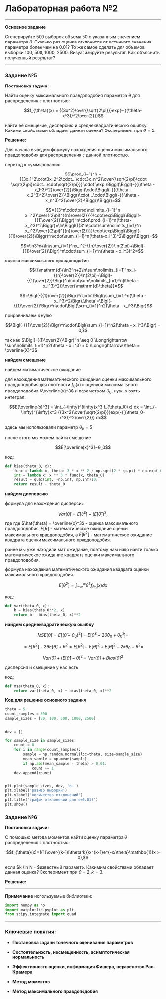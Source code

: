 # Лабораторная работа №2
---
__Основное задание__

Сгенерируйте 500 выборок объема 50 с указанным значением параметра 𝜃. Сколько раз оценка отклонится от истинного значения параметра более чем на 0.01? То же самое сделать для объемов выборки 100, 500, 1000, 2500. Визуализируйте результат. Как объяснить полученный результат?

---
### Задание №5

__Постановка задачи:__

Найти оценку максимального правдоподобия параметра $\theta$ для распределения с плотностью:

<tex>$$f_{\theta}(x) = {{3x^2}\over{\sqrt{2\pi}}}exp(-{{(\theta-x^3)}^2\over{2}})$$<tex>

найти её смещение, дисперсию и среднеквадратическую ошибку. Какими свойствами обладает данная оценка? Эксперимент при $\theta = 5$.

__Решение:__

Для начала выведем формулу нахождения оценки максимального правдоподобия для распределения с данной плотностью.

переход к суммированию

<tex>$$\prod_{i=1}^n = {{3x_1^2\cdot3x_2^2\cdot...\cdot3x_n^2}\over{\sqrt{2\pi}\cdot \sqrt{2\pi}\cdot...\cdot\sqrt{2\pi}}} \cdot \exp \Biggl(\Biggl(-{{(\theta - x_1^3)^2}\over{2}}\Biggr)\cdot\Biggl(-{{(\theta - x_2^3)^2}\over{2}}\Biggr)\cdot...\cdot\Biggl(-{{(\theta - x_n^3)^2}\over{2}}\Biggr)\Biggr)=$$<tex>

<tex>$$={{3^n\cdot\prod\nolimits_{i=1}^n x_i^2}\over{(2\pi)^{{n}\over{2}}}}\cdot\exp\Biggl(\Biggl(-{{1}\over{2}}\Biggr)^n\cdot\prod_{i=1}^n(\theta-x_i^3)^2\Biggr)=\ln\Biggl({{3^n\cdot\sum\nolimits_{i=1}^n x_i^2}\over{(2\pi)^{{n}\over{2}}}}\cdot\exp\Biggl(\Biggl(-{{1}\over{2}}\Biggr)^n\cdot\sum_{i=1}^n(\theta-x_i^3)^2\Biggr)\Biggr)=$$<tex>

<tex>$$=\ln3^n+\ln\sum_{i=1}^nx_i^2-{{n}\over{2}}\ln(2\pi)+\Bigl(-{{1}\over{2}}\Bigr)^n\cdot\sum_{i=1}^n(\theta - x_i^3)^2=$$<tex>

оценка максимального правдоподобия

<tex>$${{\mathrm{d}(\ln3^n+2\ln\sum\nolimits_{i=1}^nx_i-{{n}\over{2}}\ln(2\pi)+\Bigl(-{{1}\over{2}}\Bigr)^n\cdot\sum\nolimits_{i=1}^n(\theta - x_i^3)^2)}\over{\mathrm{d}\theta}}=$$<tex>

<tex>$$=\Bigl(-{{1}\over{2}}\Bigr)^n\cdot\Bigl(\sum_{i=1}^n(\theta - x_i^3)^2\Bigr)_\theta'=\Bigl(-{{1}\over{2}}\Bigr)^n\cdot\Bigl(\sum_{i=1}^n2(\theta - x_i^3)\Bigr)$$<tex>

приравниваем к нулю

<tex>$$\Bigl(-{{1}\over{2}}\Bigr)^n\cdot\Bigl(\sum_{i=1}^n2(\theta - x_i^3)\Bigr) = 0,$$<tex>

так как $\Bigl(-{{1}\over{2}}\Bigr)^n \neq 0 \Longrightarrow \sum\nolimits_{i=1}^n2(\theta - x_i^3) = 0 \Longrightarrow \theta = \overline{X}^3$ 

__найдем смещение__

найдем матиматическое ожидание

для нахождения математического ожидания оценки максимального правдоподобия для плотности $f_{\theta}(x)$ с оценкой максимального правдоподобия $\overline{x}^3$ и параметром $\theta_0$, нужно взять интеграл:


<tex>$$E[\overline{x}^3] = \int_{-\infty}^{\infty}x^3 f_{\theta_0}(x) dx = \int_{-\infty}^{\infty}x^3 {{3x^2}\over{\sqrt{2\pi}}}exp(-{{(\theta_0-x^3)}^2\over{2}}) dx$$<tex>

здесь мы использовали параметр $\theta_0 = 5$

после этого мы можем найти смещение

<tex>$$E[\overline{x}^3]−θ_0$$<tex>

код:
```python
def bias(theta_0, x):
    func = lambda x, theta: 3 * x ** 2 / np.sqrt(2 * np.pi) * np.exp(-0.5 * (theta - x ** 3) ** 2)
    int = lambda x: x ** 3 * func(x, theta_0)
    result = quad(int, -np.inf, np.inf)[0]
    return result - theta_0
```

__найдем дисперсию__

формула для нахождения дисперсии

<tex>$$Var(\hat{\theta}) = E[\hat\theta^2]-(E[\hat\theta])^2,$$<tex>

где где $\hat{\theta} = \overline{x}^3$ - оценка максимального правдоподобия, $E[\hat{\theta}]$ - математическое ожидание оценки максимального правдоподобия, а $E[\hat{\theta}^2]$ - математическое ожидание квадрата оценки максимального правдоподобия.

ранее мы уже находили мат ожидание, поэтому нам надо найти только математическое ожидание квадрата оценки максимального правдоподобия.

формула нахождения математического ожидания квадрата оценки максимального правдоподобия.

<tex>$$E[\hat\theta^2] = \int_{-\infty}^{\infty}\hat\theta^2 f_{\theta_0}(x) dx$$<tex>

код:
```python
def var(theta_0, x):
    b = bias(theta_0**2, x)
    return b - bias(theta_0, x)**2
```

__найдем среднеквадратическую ошибку__

<tex>$$MSE(\hat\theta) = E[(\hat\theta - \theta_0)^2] = E[\hat\theta^2 - 2\hat\theta\theta_0 + \theta_0^2] = $$<tex>

<tex>$$=E[\hat\theta^2]-2\theta E[\hat\theta]+\theta^2=E[\hat\theta^2]-E[\hat\theta]^2+E[\hat\theta]^2-2\hat\theta\theta_0 + \theta^2=$$<tex>

<tex>$$Var(\hat\theta) + (E[\hat\theta]-\theta)^2 = Var(\hat\theta) + Bias(\hat\theta)^2$$<tex>

дисперсия и смещение у нас есть

код:
```python
def mse(theta_0, x):
    return var(theta_0, x) + bias(theta_0, x)**2
```

__Код для решение основного задания__
```python
theta = 5
count_samples = 500
sample_sizes = [50, 100, 500, 1000, 2500]


dev = []

for sample_size in sample_sizes:
    count = 0
    for i in range(count_samples):
        sample = np.random.normal(loc=theta, size=sample_size)
        mean_sample = np.mean(sample)
        if np.abs(mean_sample - theta) > 0.01:
            count += 1
    dev.append(count)


plt.plot(sample_sizes, dev, 'o-')
plt.xlabel('размер выборки')
plt.ylabel('количество отклонений')
plt.title('график отклонений для е=0.01)')
plt.show()
```

### Задание №6

__Постановка задачи:__

С помощью метода моментов найти оценку параметра $\theta$ распределения с плотностью:

<tex>$$f_{\theta}(x)={{1}\over{(k-1)!\theta^k}}x^{k-1}e^{-x/\theta}\mathbb{1}(x > 0),$$<tex>

если $k \in N - $известный параметр. Какимим свойствами обладает данная оценка? Эксперимент при $\theta = 2, k = 3$.

__Решение:__

---

__Примечание__
используемые библиотеки:
```python
import numpy as np
import matplotlib.pyplot as plt
from scipy.integrate import quad
```

---

### Ключевые понятия:

+ __Постановка задачи точечного оценивания параметров__

+ __Состоятельность, несмещенность, асимптотическая нормальность__

+ __Эффективность оценки, информация Фишера, неравенство Рао-Крамера__

+ __Метод моментов__

+ __Метод максимального правдоподобия__